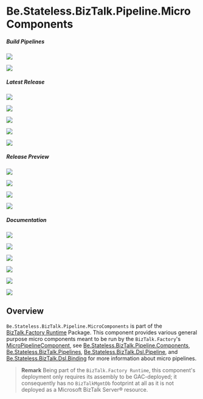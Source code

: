 ﻿# Be.Stateless.BizTalk.Pipeline.MicroComponents

##### Build Pipelines

[![][pipeline.mr.badge]][pipeline.mr]

[![][pipeline.ci.badge]][pipeline.ci]

##### Latest Release

[![][nuget.badge]][nuget]

[![][nuget.unit.badge]][nuget.unit]

[![][nuget.nunit.badge]][nuget.nunit]

[![][nuget.xunit.badge]][nuget.xunit]

[![][release.badge]][release]

##### Release Preview

[![][nuget.preview.badge]][nuget.preview]

[![][nuget.unit.preview.badge]][nuget.unit.preview]

[![][nuget.nunit.preview.badge]][nuget.nunit.preview]

[![][nuget.xunit.preview.badge]][nuget.xunit.preview]

##### Documentation

[![][doc.main.badge]][doc.main]

[![][doc.this.badge]][doc.this]

[![][help.badge]][help]

[![][help.unit.badge]][help.unit]

[![][help.nunit.badge]][help.nunit]

[![][help.xunit.badge]][help.xunit]

## Overview

`Be.Stateless.BizTalk.Pipeline.MicroComponents` is part of the [BizTalk.Factory Runtime][biztalk.factory.runtime] Package. This component provides various general purpose micro components meant to be run by the `BizTalk.Factory`'s [MicroPipelineComponent][micro-pipeline-component], see [Be.Stateless.BizTalk.Pipeline.Components][be.stateless.biztalk.pipeline.components], [Be.Stateless.BizTalk.Pipelines][be.stateless.biztalk.pipelines], [Be.Stateless.BizTalk.Dsl.Pipeline][be.stateless.biztalk.dsl.pipeline], and [Be.Stateless.BizTalk.Dsl.Binding][be.stateless.biztalk.dsl.binding] for more information about micro pipelines.

> **Remark** Being part of the `BizTalk.Factory Runtime`, this component's deployment only requires its assembly to be GAC-deployed; it consequently has no `BizTalkMgmtDb` footprint at all as it is not deployed as a Microsoft BizTalk Server® resource.

<!-- badges -->

[doc.main.badge]: https://img.shields.io/static/v1?label=BizTalk.Factory%20SDK&message=User's%20Guide&color=8CA1AF&logo=readthedocs
[doc.main]: https://www.stateless.be/ "BizTalk.Factory SDK User's Guide"
[doc.this.badge]: https://img.shields.io/static/v1?label=Be.Stateless.BizTalk.Pipeline.MicroComponents&message=User's%20Guide&color=8CA1AF&logo=readthedocs
[doc.this]: https://www.stateless.be/BizTalk/Pipeline/MicroComponents "Be.Stateless.BizTalk.Pipeline.MicroComponents User's Guide"
[github.badge]: https://img.shields.io/static/v1?label=Repository&message=Be.Stateless.BizTalk.Pipeline.MicroComponents&logo=github
[github]: https://github.com/icraftsoftware/Be.Stateless.BizTalk.Pipeline.MicroComponents "Be.Stateless.BizTalk.Pipeline.MicroComponents GitHub Repository"
[help.badge]: https://img.shields.io/static/v1?label=Be.Stateless.BizTalk.Pipeline.MicroComponents&message=Developer%20Help&color=8CA1AF&logo=microsoftacademic
[help]: https://github.com/icraftsoftware/biztalk.factory.github.io/blob/master/Help/BizTalk/Pipeline/MicroComponents/README.md "Be.Stateless.BizTalk.Pipeline.MicroComponents Developer Help"
[help.nunit.badge]: https://img.shields.io/static/v1?label=Be.Stateless.BizTalk.Pipeline.MicroComponents.NUnit&message=Developer%20Help&color=8CA1AF&logo=microsoftacademic
[help.nunit]: https://github.com/icraftsoftware/biztalk.factory.github.io/blob/master/Help/BizTalk/Pipeline/MicroComponents/NUnit/README.md "Be.Stateless.BizTalk.Pipeline.MicroComponents.NUnit Developer Help"
[help.unit.badge]: https://img.shields.io/static/v1?label=Be.Stateless.BizTalk.Pipeline.MicroComponents.Unit&message=Developer%20Help&color=8CA1AF&logo=microsoftacademic
[help.unit]: https://github.com/icraftsoftware/biztalk.factory.github.io/blob/master/Help/BizTalk/Pipeline/MicroComponents/Unit/README.md "Be.Stateless.BizTalk.Pipeline.MicroComponents.Unit Developer Help"
[help.xunit.badge]: https://img.shields.io/static/v1?label=Be.Stateless.BizTalk.Pipeline.MicroComponents.XUnit&message=Developer%20Help&color=8CA1AF&logo=microsoftacademic
[help.xunit]: https://github.com/icraftsoftware/biztalk.factory.github.io/blob/master/Help/BizTalk/Pipeline/MicroComponents/XUnit/README.md "Be.Stateless.BizTalk.Pipeline.MicroComponents.XUnit Developer Help"
[nuget.badge]: https://img.shields.io/nuget/v/Be.Stateless.BizTalk.Pipeline.MicroComponents.svg?label=Be.Stateless.BizTalk.Pipeline.MicroComponents&style=flat&logo=nuget
[nuget]: https://www.nuget.org/packages/Be.Stateless.BizTalk.Pipeline.MicroComponents "Be.Stateless.BizTalk.Pipeline.MicroComponents NuGet Package"
[nuget.preview.badge]: https://badge-factory.azurewebsites.net/package/icraftsoftware/be.stateless/BizTalk.Factory.Preview/Be.Stateless.BizTalk.Pipeline.MicroComponents?logo=nuget
[nuget.preview]: https://dev.azure.com/icraftsoftware/be.stateless/_packaging?_a=package&feed=BizTalk.Factory.Preview&package=Be.Stateless.BizTalk.Pipeline.MicroComponents&protocolType=NuGet "Be.Stateless.BizTalk.Pipeline.MicroComponents Preview NuGet Package"
[nuget.nunit.badge]: https://img.shields.io/nuget/v/Be.Stateless.BizTalk.Pipeline.MicroComponents.NUnit.svg?label=Be.Stateless.BizTalk.Pipeline.MicroComponents.NUnit&style=flat&logo=nuget
[nuget.nunit]: https://www.nuget.org/packages/Be.Stateless.BizTalk.Pipeline.MicroComponents.NUnit "Be.Stateless.BizTalk.Pipeline.MicroComponents.NUnit NuGet Package"
[nuget.nunit.preview.badge]: https://badge-factory.azurewebsites.net/package/icraftsoftware/be.stateless/BizTalk.Factory.Preview/Be.Stateless.BizTalk.Pipeline.MicroComponents.NUnit?logo=nuget
[nuget.nunit.preview]: https://dev.azure.com/icraftsoftware/be.stateless/_packaging?_a=package&feed=BizTalk.Factory.Preview&package=Be.Stateless.BizTalk.Pipeline.MicroComponents.NUnit&protocolType=NuGet "Be.Stateless.BizTalk.Pipeline.MicroComponents.NUnit Preview NuGet Package"
[nuget.unit.badge]: https://img.shields.io/nuget/v/Be.Stateless.BizTalk.Pipeline.MicroComponents.Unit.svg?label=Be.Stateless.BizTalk.Pipeline.MicroComponents.Unit&style=flat&logo=nuget
[nuget.unit]: https://www.nuget.org/packages/Be.Stateless.BizTalk.Pipeline.MicroComponents.Unit "Be.Stateless.BizTalk.Pipeline.MicroComponents.Unit NuGet Package"
[nuget.unit.preview.badge]: https://badge-factory.azurewebsites.net/package/icraftsoftware/be.stateless/BizTalk.Factory.Preview/Be.Stateless.BizTalk.Pipeline.MicroComponents.Unit?logo=nuget
[nuget.unit.preview]: https://dev.azure.com/icraftsoftware/be.stateless/_packaging?_a=package&feed=BizTalk.Factory.Preview&package=Be.Stateless.BizTalk.Pipeline.MicroComponents.Unit&protocolType=NuGet "Be.Stateless.BizTalk.Pipeline.MicroComponents.Unit Preview NuGet Package"
[nuget.xunit.badge]: https://img.shields.io/nuget/v/Be.Stateless.BizTalk.Pipeline.MicroComponents.XUnit.svg?label=Be.Stateless.BizTalk.Pipeline.MicroComponents.XUnit&style=flat&logo=nuget
[nuget.xunit]: https://www.nuget.org/packages/Be.Stateless.BizTalk.Pipeline.MicroComponents.XUnit "Be.Stateless.BizTalk.Pipeline.MicroComponents.XUnit NuGet Package"
[nuget.xunit.preview.badge]: https://badge-factory.azurewebsites.net/package/icraftsoftware/be.stateless/BizTalk.Factory.Preview/Be.Stateless.BizTalk.Pipeline.MicroComponents.XUnit?logo=nuget
[nuget.xunit.preview]: https://dev.azure.com/icraftsoftware/be.stateless/_packaging?_a=package&feed=BizTalk.Factory.Preview&package=Be.Stateless.BizTalk.Pipeline.MicroComponents.XUnit&protocolType=NuGet "Be.Stateless.BizTalk.Pipeline.MicroComponents.XUnit Preview NuGet Package"
[pipeline.ci.badge]: https://dev.azure.com/icraftsoftware/be.stateless/_apis/build/status/Be.Stateless.BizTalk.Pipeline.MicroComponents%20Continuous%20Integration?branchName=master&label=Continuous%20Integration%20Build
[pipeline.ci]: https://dev.azure.com/icraftsoftware/be.stateless/_build/latest?definitionId=66&branchName=master "Be.Stateless.BizTalk.Pipeline.MicroComponents Continuous Integration Build Pipeline"
[pipeline.mr.badge]: https://dev.azure.com/icraftsoftware/be.stateless/_apis/build/status/Be.Stateless.BizTalk.Pipeline.MicroComponents%20Manual%20Release?branchName=master&label=Manual%20Release%20Build
[pipeline.mr]: https://dev.azure.com/icraftsoftware/be.stateless/_build/latest?definitionId=67&branchName=master "Be.Stateless.BizTalk.Pipeline.MicroComponents Manual Release Build Pipeline"
[release.badge]: https://img.shields.io/github/v/release/icraftsoftware/Be.Stateless.BizTalk.Pipeline.MicroComponents?label=Release&logo=github
[release]: https://github.com/icraftsoftware/Be.Stateless.BizTalk.Pipeline.MicroComponents/releases/latest "Be.Stateless.BizTalk.Pipeline.MicroComponents Release"

<!-- links -->

[biztalk.factory.runtime]: https://www.stateless.be/BizTalk/Factory/Runtime "BizTalk.Factory Runtime"
[be.stateless.biztalk.dsl.binding]: https://www.stateless.be/BizTalk/Dsl/Binding/
[be.stateless.biztalk.dsl.pipeline]: https://www.stateless.be/BizTalk/Dsl/Pipeline/
[be.stateless.biztalk.pipeline.components]: https://www.stateless.be/BizTalk/Pipeline/Components/
[be.stateless.biztalk.pipelines]: https://www.stateless.be/BizTalk/Pipelines/
[micro-pipeline-component]: https://github.com/icraftsoftware/Be.Stateless.BizTalk.Pipeline.Components/blob/master/src/Be.Stateless.BizTalk.Pipeline.Components/Component/MicroPipelineComponent.cs

<!--
cSpell:ignore BizTalkMgmtDb
-->
